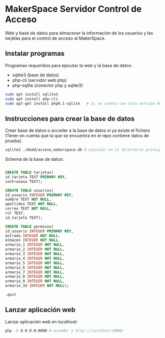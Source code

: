 # MakerSpace Servidor Control de Acceso

Web y base de datos para almacenar la información de los usuarios y las tarjetas para el control de acceso al MakerSpace.

## Instalar programas

Programas requeridos para ejecutar la web y la base de datos:

- sqlite3 (base de datos) 
- php-cli (servidor web php)
- php-sqlite (conector php y sqlite3)

```sh
sudo apt install sqlite3
sudo apt install php-cli
sudo apt-get install php8.1-sqlite   # Si se cuenta con otra versión de php modificar el comando
```

## Instrucciones para crear la base de datos

Crear base de datos o acceder a la base de datos si ya existe el fichero (Tener en cuenta que la que se encuentra en el repo contiene datos de prueba).

```sh
sqlite3 ./bbdd/acceso_makerspace.db # ejecutar en el directorio principal ./MakerSpace-ControlServer
```

Schema de la base de datos:

```sql

CREATE TABLE tarjetas(
id_tarjeta TEXT PRIMARY KEY,
contrasena TEXT);

CREATE TABLE usuarios(
id_usuario INTEGER PRIMARY KEY,
nombre TEXT NOT NULL,
apellidos TEXT NOT NULL,
correo TEXT NOT NULL,
rol TEXT,
id_tarjeta TEXT);

CREATE TABLE permisos(
id_usuario INTEGER PRIMARY KEY,
entrada INTEGER NOT NULL,
almacen INTEGER NOT NULL,
armario_1 INTEGER NOT NULL,
armario_2 INTEGER NOT NULL,
armario_3 INTEGER NOT NULL,
armario_4 INTEGER NOT NULL,
armario_5 INTEGER NOT NULL,
armario_6 INTEGER NOT NULL,
armario_7 INTEGER NOT NULL,
armario_8 INTEGER NOT NULL,
armario_9 INTEGER NOT NULL,
armario_3d INTEGER NOT NULL);

.quit
```

## Lanzar aplicación web

Lanzar aplicación web en localhost:

```sh
php -S 0.0.0.0:8080 # acceder a http://localhost:8080/
```
